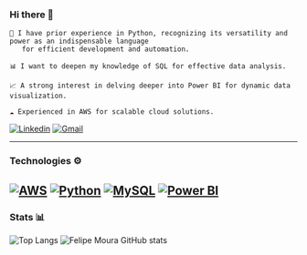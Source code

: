 ### Hi there  👋 

    🐍 I have prior experience in Python, recognizing its versatility and power as an indispensable language 
       for efficient development and automation.

    📊 I want to deepen my knowledge of SQL for effective data analysis.

    📈 A strong interest in delving deeper into Power BI for dynamic data visualization.

    ☁️ Experienced in AWS for scalable cloud solutions.

[![Linkedin](https://img.shields.io/badge/LinkedIn-0077B5?style=for-the-badge&logo=linkedin&logoColor=white)](https://www.linkedin.com/in/felipe-moura-76a239248/)
[![Gmail](https://img.shields.io/badge/Gmail-D14836?style=for-the-badge&logo=gmail&logoColor=white)](mailto:felipemoura.unifor@gmail.com) 

-------------------------
### Technologies ⚙️

[![AWS](https://img.shields.io/badge/AWS-232F3E?style=flat-square&logo=amazon-aws&logoColor=white)](https://aws.amazon.com/)
[![Python](https://img.shields.io/badge/Python-3776AB?style=flat-square&logo=python&logoColor=white)](https://www.python.org/) 
[![MySQL](https://img.shields.io/badge/MySQL-4479A1?style=flat-square&logo=mysql&logoColor=white)](https://www.mysql.com/)
[![Power BI](https://img.shields.io/badge/Power%20BI-F2C811?style=flat-square&logo=Power%20BI&logoColor=white)](https://powerbi.microsoft.com/)
------------------------
### Stats 📊
![Top Langs](https://github-readme-stats.vercel.app/api/top-langs/?username=felipemoura11&layout=compact&theme=dracula)
![Felipe Moura GitHub stats](https://github-readme-stats.vercel.app/api?username=felipemoura11&show_icons=true&theme=dracula) 
